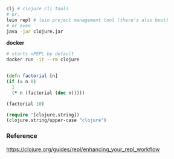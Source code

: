 ```bash
clj # clojure cli tools
# or,
lein repl # lein project management tool (there's also boot)
# or even
java -jar clojure.jar
```

**docker**
```bash
# starts nPEPL by default
docker run -it --rm clojure
```

```clojure

(defn factorial [n]
(if (= n 0)
  1
  (* n (factorial (dec n)))))

(factorial 10)

```

```clojure
(require '[clojure.string])
(clojure.string/upper-case "clojure")
```

### Reference

https://clojure.org/guides/repl/enhancing_your_repl_workflow
